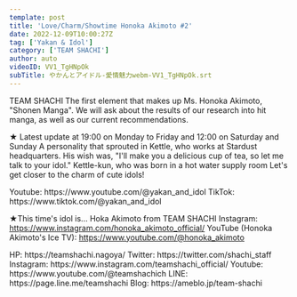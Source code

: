 ```yaml
---
template: post
title: 'Love/Charm/Showtime Honoka Akimoto #2'
date: 2022-12-09T10:00:27Z
tag: ['Yakan & Idol']
category: ['TEAM SHACHI']
author: auto 
videoID: VV1_TgHNpOk
subTitle: やかんとアイドル-愛情魅力webm-VV1_TgHNpOk.srt
---
```

TEAM SHACHI The first element that makes up Ms. Honoka Akimoto, "Shonen Manga".
We will ask about the results of our research into hit manga, as well as our current recommendations.

★ Latest update at 19:00 on Monday to Friday and 12:00 on Saturday and Sunday
A personality that sprouted in Kettle, who works at Stardust headquarters.
His wish was, "I'll make you a delicious cup of tea, so let me talk to your idol."
Kettle-kun, who was born in a hot water supply room
Let's get closer to the charm of cute idols!

<Kettle and Idol>
Youtube: https://www.youtube.com/@yakan_and_idol
TikTok: https://www.tiktok.com/@yakan_and_idol


★This time's idol is... Hoka Akimoto from TEAM SHACHI
<Hoka Akimoto>
Instagram: https://www.instagram.com/honoka_akimoto_official/
YouTube (Honoka Akimoto's Ice TV): https://www.youtube.com/@honoka_akimoto

<TEAM SHACHI>
HP: https://teamshachi.nagoya/
Twitter: https://twitter.com/shachi_staff
Instagram: https://www.instagram.com/teamshachi_official/
Youtube: https://www.youtube.com/@teamshachich
LINE: https://page.line.me/teamshachi
Blog: https://ameblo.jp/team-shachi
